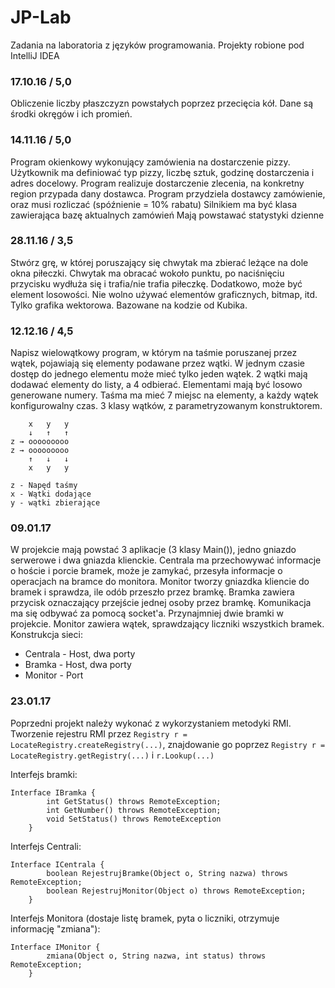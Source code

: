 # JP-Lab
Zadania na laboratoria z języków programowania. Projekty robione pod IntelliJ IDEA

### 17.10.16 / 5,0
Obliczenie liczby płaszczyzn powstałych poprzez przecięcia kół. Dane są środki okręgów i ich promień.

### 14.11.16 / 5,0
Program okienkowy wykonujący zamówienia na dostarczenie pizzy. Użytkownik ma definiować typ pizzy, liczbę sztuk, godzinę dostarczenia i adres docelowy.
Program realizuje dostarczenie zlecenia, na konkretny region przypada dany dostawca.
Program przydziela dostawcy zamówienie, oraz musi rozliczać (spóźnienie = 10% rabatu)
Silnikiem ma być klasa zawierająca bazę aktualnych zamówień
Mają powstawać statystyki dzienne

### 28.11.16 / 3,5
Stwórz grę, w której poruszający się chwytak ma zbierać leżące na dole okna piłeczki. Chwytak ma obracać wokoło punktu, po naciśnięciu przycisku wydłuża się i trafia/nie trafia piłeczkę. Dodatkowo, może być element losowości. Nie wolno używać elementów graficznych, bitmap, itd. Tylko grafika wektorowa. Bazowane na kodzie od Kubika.

### 12.12.16 / 4,5
Napisz wielowątkowy program, w którym na taśmie poruszanej przez wątek, pojawiają się elementy podawane przez wątki. W jednym czasie dostęp do jednego elementu może mieć tylko jeden wątek. 2 wątki mają dodawać elementy do listy, a 4 odbierać. Elementami mają być losowo generowane numery. Taśma ma mieć 7 miejsc na elementy, a każdy wątek konfigurowalny czas. 3 klasy wątków, z parametryzowanym konstruktorem.

	    x   y   y
	    ↓   ↑   ↑
    z → ooooooooo
    z → ooooooooo
        ↑   ↓   ↓
        x   y   y

    z - Napęd taśmy
    x - Wątki dodające
    y - wątki zbierające

### 09.01.17
W projekcie mają powstać 3 aplikacje (3 klasy Main()), jedno gniazdo serwerowe i dwa gniazda klienckie. Centrala ma przechowywać informacje o hoście i porcie bramek, może je zamykać, przesyła informacje o operacjach na bramce do monitora. Monitor tworzy gniazdka kliencie do bramek i sprawdza, ile odób przeszło przez bramkę. Bramka zawiera przycisk oznaczający przejście jednej osoby przez bramkę. Komunikacja ma się odbywać za pomocą socket'a. Przynajmniej dwie bramki w projekcie. Monitor zawiera wątek, sprawdzający liczniki wszystkich bramek. Konstrukcja sieci:
- Centrala - Host, dwa porty
- Bramka - Host, dwa porty
- Monitor - Port

### 23.01.17
Poprzedni projekt należy wykonać z wykorzystaniem metodyki RMI. Tworzenie rejestru RMI przez `Registry r = LocateRegistry.createRegistry(...)`, znajdowanie go poprzez `Registry r = LocateRegistry.getRegistry(...)` i `r.Lookup(...)`

Interfejs bramki:

    Interface IBramka {
			int GetStatus() throws RemoteException;
			int GetNumber() throws RemoteException;
			void SetStatus() throws RemoteException
		}

Interfejs Centrali:

    Interface ICentrala {
			boolean RejestrujBramke(Object o, String nazwa) throws RemoteException;
			boolean RejestrujMonitor(Object o) throws RemoteException;
		}

Interfejs Monitora (dostaje listę bramek, pyta o liczniki, otrzymuje informację "zmiana"):

    Interface IMonitor {
			zmiana(Object o, String nazwa, int status) throws RemoteException;
		}

